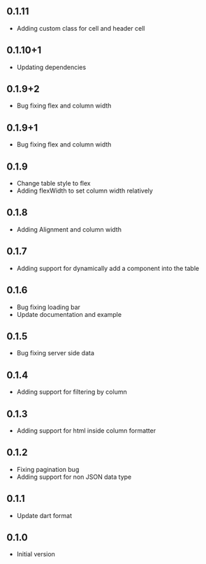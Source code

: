 ## 0.1.11
- Adding custom class for cell and header cell

## 0.1.10+1
- Updating dependencies

## 0.1.9+2
- Bug fixing flex and column width

## 0.1.9+1
- Bug fixing flex and column width

## 0.1.9
- Change table style to flex
- Adding flexWidth to set column width relatively

## 0.1.8
- Adding Alignment and column width

## 0.1.7
- Adding support for dynamically add a component into the table

## 0.1.6
- Bug fixing loading bar
- Update documentation and example

## 0.1.5
- Bug fixing server side data

## 0.1.4
- Adding support for filtering by column

## 0.1.3
- Adding support for html inside column formatter

## 0.1.2
- Fixing pagination bug
- Adding support for non JSON data type

## 0.1.1
- Update dart format

## 0.1.0
- Initial version